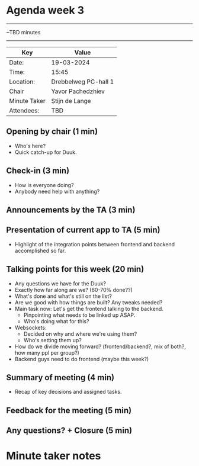 # Agenda week 3

---

~TBD minutes

---
| Key | Value |
| --- | --- |
| Date: | 19-03-2024 |
| Time: | 15:45 |
| Location: | Drebbelweg PC-hall 1 |
| Chair | Yavor Pachedzhiev |
| Minute Taker | Stijn de Lange |
| Attendees: | TBD |

## Opening by chair (1 min)
- Who's here?
- Quick catch-up for Duuk.

## Check-in (3 min)
- How is everyone doing?
- Anybody need help with anything?

## Announcements by the TA (3 min)
## Presentation of current app to TA (5 min)
- Highlight of the integration points between frontend and backend accomplished so far.
## Talking points for this week (20 min)
- Any questions we have for the Duuk?
- Exactly how far along are we? (60-70% done??)
- What's done and what's still on the list?
- Are we good with how things are built? Any tweaks needed?
- Main task now: Let's get the frontend talking to the backend.
  - Pinpointing what needs to be linked up ASAP.
  - Who's doing what for this?
- Websockets:
  - Decided on why and where we're using them?
  - Who's setting them up?
- How do we divide moving forward? (frontend/backend?, mix of both?, how many ppl per group?)
- Backend guys need to do frontend (maybe this week?)


## Summary of meeting (4 min)
- Recap of key decisions and assigned tasks.
## Feedback for the meeting (5 min)
## Any questions? + Closure (5 min)
# Minute taker notes
